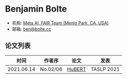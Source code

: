 # Benjamin Bolte

- 机构: [Meta AI, FAIR Team (Menlo Park, CA, USA)](../Institutions/Meta.AI.md)
- 邮箱: ben@bolte.cc

## 论文列表

| 时间 | 作者序 | 论文 | 发表 |
|:-:|:-:|---|---|
| 2021.06.14 | No.02/06 | [HuBERT](../Models/Speech_Representaion/2021.06.14_HuBERT.md) | TASLP 2021 |